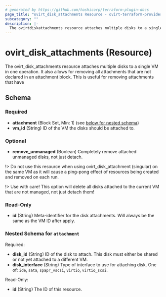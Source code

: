 ```yaml
---
# generated by https://github.com/hashicorp/terraform-plugin-docs
page_title: "ovirt_disk_attachments Resource - ovirt-terraform-provider-ng"
subcategory: ""
description: |-
  The ovirtdiskattachments resource attaches multiple disks to a single VM in one operation. It also allows for removing all attachments that are not declared in an attachment block. This is useful for removing attachments that have
---
```


# ovirt_disk_attachments (Resource)

The ovirt_disk_attachments resource attaches multiple disks to a single VM in one operation. It also allows for removing all attachments that are not declared in an attachment block. This is useful for removing attachments that have



<!-- schema generated by tfplugindocs -->
## Schema

### Required

- **attachment** (Block Set, Min: 1) (see [below for nested schema](#nestedblock--attachment))
- **vm_id** (String) ID of the VM the disks should be attached to.

### Optional

- **remove_unmanaged** (Boolean) Completely remove attached unmanaged disks, not just detach.

!> Do not use this resource when using ovirt_disk_attachment (singular) on the same VM as it will cause a ping-pong effect of resources being created and removed on each run.

!> Use with care! This option will delete all disks attached to the current VM that are not managed, not just detach them!

### Read-Only

- **id** (String) Meta-identifier for the disk attachments. Will always be the same as the VM ID after apply.

<a id="nestedblock--attachment"></a>
### Nested Schema for `attachment`

Required:

- **disk_id** (String) ID of the disk to attach. This disk must either be shared or not yet attached to a different VM.
- **disk_interface** (String) Type of interface to use for attaching disk. One of: `ide`, `sata`, `spapr_vscsi`, `virtio`, `virtio_scsi`.

Read-Only:

- **id** (String) The ID of this resource.



